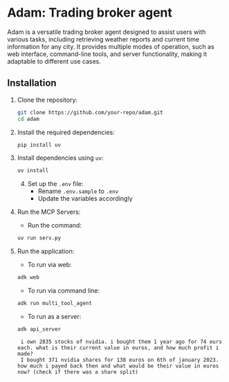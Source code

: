 # Adam: Trading broker agent

Adam is a versatile trading broker agent designed to assist users with various tasks, including retrieving weather reports and current time information for any city. It provides multiple modes of operation, such as web interface, command-line tools, and server functionality, making it adaptable to different use cases.

## Installation

1. Clone the repository:
   ```bash
   git clone https://github.com/your-repo/adam.git
   cd adam

2. Install the required dependencies:
    ```bash
    pip install uv
    ```
3. Install dependencies using `uv`:
    ```bash
    uv install
    ```
    4. Set up the `.env` file:
        - Rename `.env.sample` to `.env`
        - Update the variables accordingly

4. Run the MCP Servers:
    - Run the command: 
    ```bash 
    uv run serv.py
    ``` 

5. Run the application:
    - To run via web:
    ```bash
    adk web
    ```
    - To run via command line:
    ```bash
    adk run multi_tool_agent
    ```
    - To run as a server:
    ```bash
    adk api_server
    ```

        i own 2835 stocks of nvidia. i bought them 1 year ago for 74 eurs each. what is their current value in euros, and how much profit i made?
        I bought 371 nvidia shares for 138 euros on 6th of january 2023. how much i payed back then and what would be their value in euros now? (check if there was a share split)